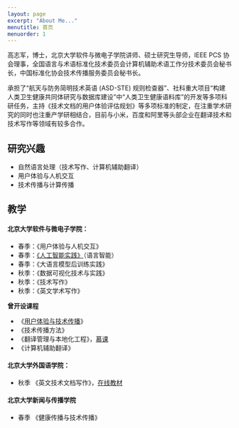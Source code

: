 ```yaml
---
layout: page
excerpt: "About Me..."
menutitle: 首页
menuorder: 1
---
```


高志军，博士，北京大学软件与微电子学院讲师、硕士研究生导师，IEEE PCS 协会理事，全国语言与术语标准化技术委员会计算机辅助术语工作分技术委员会秘书长，中国标准化协会技术传播服务委员会秘书长。

承担了“航天与防务简明技术英语 (ASD-STE) 规则检查器”、社科重大项目“构建人类卫生健康共同体研究与数据库建设”中“人类卫生健康语料库”的开发等多项科研任务，主持《技术文档的用户体验评估规划》等多项标准的制定，在注重学术研究的同时也注重产学研相结合，目前与小米，百度和阿里等头部企业在翻译技术和技术写作等领域有较多合作。

## 研究兴趣

- 自然语言处理（技术写作、计算机辅助翻译）
- 用户体验与人机交互
- 技术传播与计算传播

## 教学

#### 北京大学软件与微电子学院：

- 春季：《用户体验与人机交互》
- 春季：[《人工智能实践》](http://ai.gaozhijun.me)（语言智能）
- 春季：《大语言模型后训练实践》
- 秋季：《数据可视化技术与实践》
- 秋季：《技术写作》
- 秋季：《英文学术写作》

**曾开设课程**
-  《[用户体验与技术传播](http://ux.gaozhijun.me)》
-  《技术传播方法》
-  《翻译管理与本地化工程》，<a href="https://www.chinesemooc.org/web/course_detail.php?courseid=4848">慕课</a>
-  《计算机辅助翻译》

#### 北京大学外国语学院：

-  秋季 《英文技术文档写作》，<a href="http://tw.gaozhijun.me/index.html">在线教材</a>

#### 北京大学新闻与传播学院

- 春季 《健康传播与技术传播》

